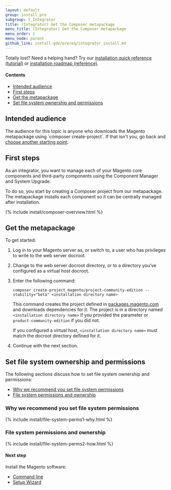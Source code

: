 ```yaml
---
layout: default
group: install_pre
subgroup: S_Integrator
title: (Integrator) Get the Composer metapackage
menu_title: (Integrator) Get the Composer metapackage
menu_order: 1
menu_node: parent
github_link: install-gde/prereq/integrator_install.md
---
```


<div class="bs-callout bs-callout-tip">
  <p>Totally lost? Need a helping hand? Try our <a href="{{ site.gdeurl }}install-gde/install-quick-ref.html">installation quick reference (tutorial)</a> or <a href="{{ site.gdeurl }}install-gde/install-roadmap_part1.html">installation roadmap (reference)</a>.</p>
</div>

#### Contents
*	<a href="#int-aud">Intended audience</a>
*	<a href="#integrator-first-over">First steps</a>
*	<a href="#integrator-first-composer">Get the metapackage</a>
*	<a href="#instgde-prereq-compose-access">Set file system ownership and permissions</a>

<h2 id="int-aud">Intended audience</h2>
The audience for this topic is anyone who downloads the Magento metapackage using `composer create-project`. If that isn't you, go back and <a href="{{ site.gdeurl }}install-gde/continue.html">choose another starting point</a>.


<h2 id="integrator-first-over">First steps</h2>
As an integrator, you want to manage each of your Magento core components and third-party components using the Component Manager and System Upgrade.

To do so, you start by creating a Composer project from our metapackage. The metapackage installs each component so it can be centrally managed after installation.

{% include install/composer-overview.html %}

<h2 id="integrator-first-composer">Get the metapackage</h2>
To get started:

1.	Log in to your Magento server as, or switch to, a user who has privileges to write to the web server docroot.
2.	Change to the web server docroot directory, or to a directory you've configured as a virtual host docroot.
3.	Enter the following command:

		composer create-project magento/project-community-edition --stability="beta" <installation directory name>

	This command creates the project defined in <a href="http://packages.magento.com/#!/community" target="_blank">packages.magento.com</a> and downloads dependencies for it. The project is in a directory named `<installation directory name>` if you provided the parameter or `product-community-edition` if you did not.

	If you configured a virtual host, `<installation directory name>` must match the docroot directory defined for it.

3.	Continue with the next section.

<h2 id="instgde-prereq-compose-access">Set file system ownership and permissions</h2>
The following sections discuss how to set file system ownership and permissions:

*	<a href="#install-perms-import">Why we recommend you set file system permissions</a>
*	<a href="#install-perms-set">File system permissions and ownership</a>

<h3 id="install-perms-import">Why we recommend you set file system permissions</h3>
{% include install/file-system-perms1-why.html %}

<h3 id="install-perms-set">File system permissions and ownership</h3>
{% include install/file-system-perms2-how.html %}

#### Next step
Install the Magento software:

*	<a href="{{ site.gdeurl }}install-gde/install/cli/install-cli.html">Command line</a>
*	<a href="{{ site.gdeurl }}install-gde/install/web/install-web.html">Setup Wizard</a>